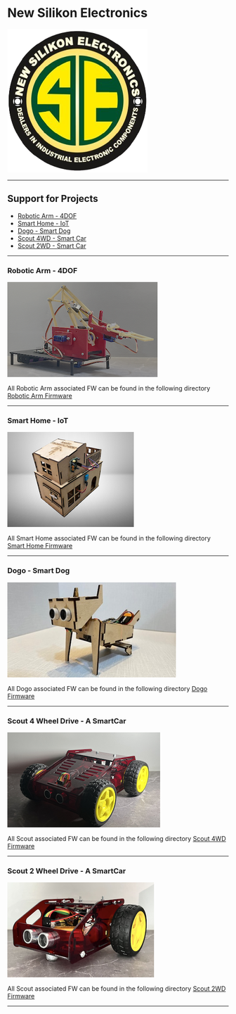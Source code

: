 New Silikon Electronics
===========================================
![logo](img/logo_color.png)

---

## Support for Projects

- [Robotic Arm - 4DOF](#robotic-arm---4dof)
- [Smart Home - IoT](#smart-home---iot)
- [Dogo - Smart Dog](#dogo---smart-dog)
- [Scout 4WD - Smart Car](#scout-4-wheel-drive---a-smartcar)
- [Scout 2WD - Smart Car](#scout-2-wheel-drive---a-smartcar)

---

### Robotic Arm - 4DOF

![robo_arm](img/robo_arm.png) 

All Robotic Arm associated FW can be found in the following directory [Robotic Arm Firmware](https://github.com/iotgupta/new_silikon_electronics/tree/master/projects/robotic%20arm/robotic%20arm%204DOF)

---

### Smart Home - IoT

![home](img/home.png) 

All Smart Home associated FW can be found in the following directory [Smart Home Firmware](https://github.com/iotgupta/new_silikon_electronics/tree/master/projects/smart%20home)

---

### Dogo - Smart Dog

![dogo](img/dogo.png) 

All Dogo associated FW can be found in the following directory [Dogo Firmware](https://github.com/iotgupta/new_silikon_electronics/tree/master/projects/smart_dog)

---

### Scout 4 Wheel Drive - A SmartCar

![scout](img/scout_4wd.png)

All Scout associated FW can be found in the following directory [Scout 4WD Firmware](https://github.com/iotgupta/new_silikon_electronics/tree/master/projects/smart%20car/scout_4wd)

---

### Scout 2 Wheel Drive - A SmartCar

![scout](img/scout_2wd.png)

All Scout associated FW can be found in the following directory [Scout 2WD Firmware](https://github.com/iotgupta/new_silikon_electronics/tree/master/projects/smart%20car/scout_2wd)

---




